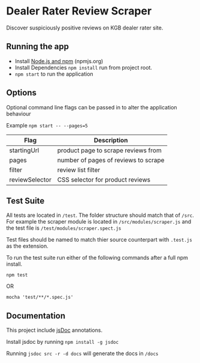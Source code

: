 # Dealer Rater Review Scraper
Discover suspiciously positive reviews on KGB dealer rater site.

## Running the app
  * Install [Node.js and npm](nodejs.org)
(npmjs.org)
  * Install Dependencies `npm install` run from project root.
  * `npm start` to run the application

## Options
Optional command line flags can be passed in to alter the application behaviour

Example `npm start -- --pages=5`

Flag | Description
------------ | ------------
startingUrl | product page to scrape reviews from
pages | number of pages of reviews to scrape
filter | review list filter
reviewSelector | CSS selector for product reviews

## Test Suite
All tests are located in `/test`. The folder structure should match that of `/src`. For example the scraper module is located in `/src/modules/scraper.js` and the test file is `/test/modules/scraper.spect.js`

Test files should be named to match thier source counterpart with `.test.js` as the extension.

To run the test suite run either of the following commands after a full npm install.

```npm test```

OR

```mocha 'test/**/*.spec.js'```

## Documentation
This project include [jsDoc](http://usejsdoc.org) annotations. 

Install jsdoc by running `npm install -g jsdoc`

Running `jsdoc src -r -d docs` will generate the docs in `/docs`